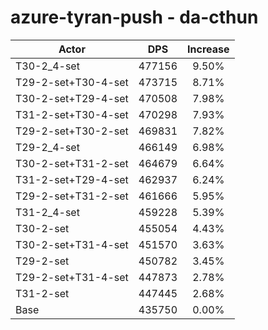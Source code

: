 # azure-tyran-push - da-cthun
| Actor | DPS | Increase |
|---|:---:|:---:|
|T30-2_4-set|477156|9.50%|
|T29-2-set+T30-4-set|473715|8.71%|
|T30-2-set+T29-4-set|470508|7.98%|
|T31-2-set+T30-4-set|470298|7.93%|
|T29-2-set+T30-2-set|469831|7.82%|
|T29-2_4-set|466149|6.98%|
|T30-2-set+T31-2-set|464679|6.64%|
|T31-2-set+T29-4-set|462937|6.24%|
|T29-2-set+T31-2-set|461666|5.95%|
|T31-2_4-set|459228|5.39%|
|T30-2-set|455054|4.43%|
|T30-2-set+T31-4-set|451570|3.63%|
|T29-2-set|450782|3.45%|
|T29-2-set+T31-4-set|447873|2.78%|
|T31-2-set|447445|2.68%|
|Base|435750|0.00%|
